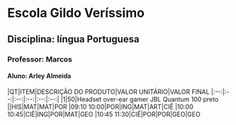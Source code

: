 # Escola Gildo Veríssimo
## Disciplina: língua Portuguesa
### Professor: Marcos
#### Aluno: Arley Almeida

|QT|ITEM|DESCRIÇÃO DO PRODUTO|VALOR UNITÁRIO|VALOR FINAL
|:--:|:--:|:--:|:--:|:--:|:--:|
|1|50|Headset over-ear gamer JBL Quantum 100 preto
||HIS|MAT|MAT|POR
|09:10 10:00|POR|ING|MAT|ART|CIÊ
|10:00 10:45|CIÊ|ING|POR|MAT|GEO
|10:45 11:30|CIÊ|POR|POR|GEO|GEO